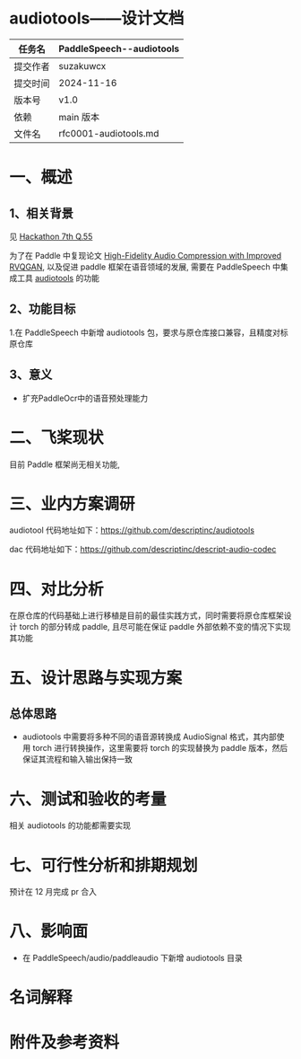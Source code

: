 # audiotools——设计文档

| 任务名   | PaddleSpeech--audiotools |
| -------- | ------------------------ |
| 提交作者 | suzakuwcx                |
| 提交时间 | 2024-11-16               |
| 版本号   | v1.0                     |
| 依赖     | main 版本                |
| 文件名   | rfc0001-audiotools.md    |

# 一、概述

## 1、相关背景

见 [Hackathon 7th Q.55](https://github.com/PaddlePaddle/community/blob/master/hackathon/hackathon_7th/%E3%80%90Hackathon%207th%E3%80%91%E4%B8%AA%E4%BA%BA%E6%8C%91%E6%88%98%E8%B5%9B%E2%80%94%E5%A5%97%E4%BB%B6%E5%BC%80%E5%8F%91%E4%BB%BB%E5%8A%A1%E5%90%88%E9%9B%86.md)

为了在 Paddle 中复现论文 [High-Fidelity Audio Compression with Improved RVQGAN](http://arxiv.org/abs/2306.06546), 以及促进 paddle 框架在语音领域的发展, 需要在 PaddleSpeech 中集成工具 [audiotools](https://github.com/descriptinc/audiotools) 的功能

## 2、功能目标

1.在 PaddleSpeech 中新增 audiotools 包，要求与原仓库接口兼容，且精度对标原仓库

## 3、意义

- 扩充PaddleOcr中的语音预处理能力

# 二、飞桨现状

目前 Paddle 框架尚无相关功能,

# 三、业内方案调研

audiotool 代码地址如下：https://github.com/descriptinc/audiotools

dac 代码地址如下：https://github.com/descriptinc/descript-audio-codec

# 四、对比分析

在原仓库的代码基础上进行移植是目前的最佳实践方式，同时需要将原仓库框架设计 torch 的部分转成 paddle, 且尽可能在保证 paddle 外部依赖不变的情况下实现其功能

# 五、设计思路与实现方案

## 总体思路

- audiotools 中需要将多种不同的语音源转换成 AudioSignal 格式，其内部使用 torch 进行转换操作，这里需要将 torch 的实现替换为 paddle 版本，然后保证其流程和输入输出保持一致

# 六、测试和验收的考量

相关 audiotools 的功能都需要实现

# 七、可行性分析和排期规划

预计在 12 月完成 pr 合入

# 八、影响面

- 在 PaddleSpeech/audio/paddleaudio 下新增 audiotools 目录

# 名词解释

# 附件及参考资料
